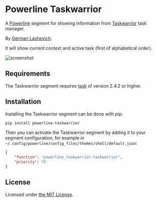 Powerline Taskwarrior
===================

A [Powerline][1] segment for showing information from [Taskwarrior][2] task manager.

By [German Lashevich][3].

It will show current context and active task (first of alphabetical order).

![screenshot][4]

Requirements
------------

The Taskwarrior segment requires [task][2] of version 2.4.2 or higher.

Installation
------------

Installing the Taskwarrior segment can be done with pip:

```txt
pip install powerline-taskwarrior
```

Then you can activate the Taskwarrior segment by adding it to your segment configuration,
for example in `~/.config/powerline/config_files/themes/shell/default.json`:

```json
{
    "function": "powerline_taskwarrior.taskwarrior",
    "priority": 70
}
```

License
-------

Licensed under [the MIT License][5].

[1]: https://powerline.readthedocs.org/en/master/
[2]: http://taskwarrior.org/
[3]: https://github.com/zebradil
[4]: https://github.com/zebradil/powerline-taskwarrior/blob/master/screenshot.png
[5]: https://github.com/zebradil/powerline-taskwarrior/blob/master/LICENSE
